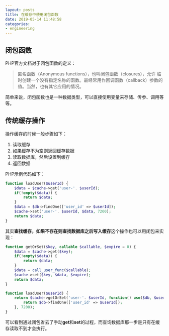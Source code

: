 ```yaml
---
layout: posts
title: 在缓存中使用闭包函数
date: 2019-05-14 11:48:58
categories:
- engineering
---
```


## 闭包函数

PHP官方文档对于闭包函数的定义：
> 匿名函数（Anonymous functions），也叫闭包函数（closures），允许 临时创建一个没有指定名称的函数。最经常用作回调函数（callback）参数的值。当然，也有其它应用的情况。

简单来说，闭包函数也是一种数据类型，可以直接使用变量来存储、传参、调用等等。

## 传统缓存操作

操作缓存的时候一般步骤如下：

1. 读取缓存
2. 如果缓存不为空则返回缓存数据
3. 读取数据库，然后设置到缓存
4. 返回数据

PHP示例代码如下：

```php
function loadUser($userId) {
    $data = $cache->get('user-'. $userId);
    if(!empty($data)) {
        return $data;
    }
    $data = $db->findOne(['user_id' => $userId]);
    $cache->set('user-'. $userId, $data, 7200);
    return $data;
}
```

其实**查找缓存，如果不存在则查找数据库之后写入缓存**这个操作也可以用闭包来实现：

```php
function getOrSet($key, callable $callable, $expire = 0) {
    $data = $cache->get($key);
    if(!empty($data)) {
        return $data;
    }
    $data = call_user_func($callable);
    $cache->set($key, $data, $expire);
    return $data;
}

function loadUser($userId) {
    return $cache->getOrSet('user-'. $userId, function() use($db, $userId) {
        return $db->findOne(['user_id' => $userId]);
    }, 7200);
}
```

可以看到通过闭包省去了手动**get**和**set**的过程，而查询数据库那一步是只有在缓存读取不到才会执行。